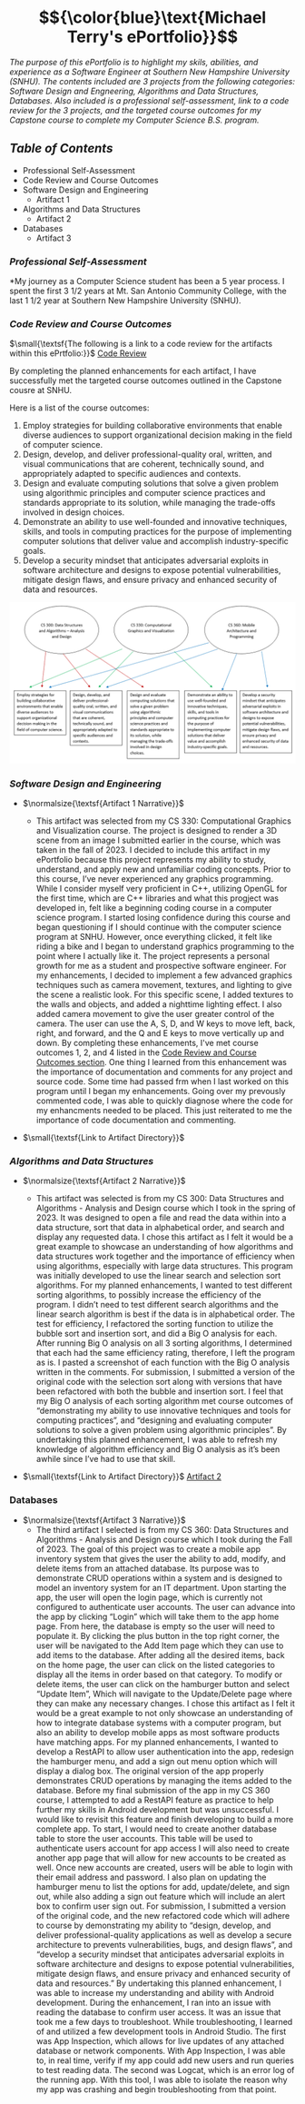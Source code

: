 # $${\color{blue}\text{Michael Terry's ePortfolio}}$$
*The purpose of this ePortfolio is to highlight my skils, abilities, and experience as a Software Engineer at Southern New Hampshire University (SNHU). The contents included are 3 projects from the following categories: Software Design and Engneering, Algorithms and Data Structures, Databases. Also included is a professional self-assessment, link to a code review for the 3 projects, and the targeted course outcomes for my Capstone course to complete my Computer Science B.S. program.*

## $\textit{Table of Contents}$
- Professional Self-Assessment
- Code Review and Course Outcomes
- Software Design and Engineering
    - Artifact 1
- Algorithms and Data Structures
    - Artifact 2
- Databases
    - Artifact 3

### $\textit{Professional Self-Assessment}$
*My journey as a Computer Science student has been a 5 year process. I spent the first 3 1/2 years at Mt. San Antonio Community College, with the last 1 1/2 year at Southern New Hampshire University (SNHU). 

### $\textit{Code Review and Course Outcomes}$
$\small{\textsf{The following is a link to a code review for the artifacts within this ePrtfolio:}}$ [Code Review](https://youtu.be/nm4sq8rb4j4)

By completing the planned enhancements for each artifact, I have successfully met the targeted course outcomes outlined in the Capstone cousre at SNHU. 

Here is a list of the course outcomes:

1. Employ strategies for building collaborative environments that enable diverse audiences to support organizational decision making in the field of computer science.
2. Design, develop, and deliver professional-quality oral, written, and visual communications that are coherent, technically sound, and appropriately adapted to specific audiences and contexts.
3. Design and evaluate computing solutions that solve a given problem using algorithmic principles and computer science practices and standards appropriate to its solution, while managing the trade-offs involved in design choices.
4. Demonstrate an ability to use well-founded and innovative techniques, skills, and tools in computing practices for the purpose of implementing computer solutions that deliver value and accomplish industry-specific goals.
5. Develop a security mindset that anticipates adversarial exploits in software architecture and designs to expose potential vulnerabilities, mitigate design flaws, and ensure privacy and enhanced security of data and resources.

![course outcomes](https://github.com/miketerry021/miketerry021.github.io/blob/ab2d0516769d14681df141f78d22dc7557f53980/images/course%20outcomes.png)

### $\textit{Software Design and Engineering}$
- $\normalsize{\textsf{Artifact 1 Narrative}}$
    - This artifact was selected from my CS 330: Computational Graphics and Visualization course. The project is designed to render a 3D scene from an image I submitted earlier in the course, which was taken in the fall of 2023. I decided to include this artifact in my ePortfolio because this project represents my ability to study, understand, and apply new and unfamiliar coding concepts. Prior to this course, I’ve never experienced any graphics programming. While I consider myself very proficient in C++, utilizing OpenGL for the first time, which are C++ libraries and what this progject was developed in, felt like a beginning coding course in a computer science program. I started losing confidence during this course and began questioning if I should continue with the computer science program at SNHU. However, once everything clicked, it felt like riding a bike and I began to understand graphics programming to the point where I actually like it. The project represents a personal growth for me as a student and prospective software engineer. For my enhancements, I decided to implement a few advanced graphics techniques such as camera movement, textures, and lighting to give the scene a realistic look. For this specific scene, I added textures to the walls and objects, and added a nighttime lighting effect. I also added camera movement to give the user greater control of the camera. The user can use the A, S, D, and W keys to move left, back, right, and forward, and the Q and E keys to move vertically up and down. By completing these enhancements, I've met course outcomes 1, 2, and 4 listed in the [Code Review and Course Outcomes section](https://github.com/miketerry021/miketerry021.github.io/edit/main/README.md#textitcode-review-and-course-outcomes). One thing I learned from this enhancement was the importance of documentation and comments for any project and source code. Some time had passed frm when I last worked on this program until I began my enhancements. Going over my prevously commented code, I was able to quickly diagnose where the code for my enhancments needed to be placed. This just reiterated to me the importance of code documentation and commenting.
 
 - $\small{\textsf{Link to Artifact Directory}}$ 

### $\textit{Algorithms and Data Structures}$
- $\normalsize{\textsf{Artifact 2 Narrative}}$
    - This artifact was selected is from my CS 300: Data Structures and Algorithms - Analysis and Design course which I took in the spring of 2023. It was designed to open a file and read the data within into a data structure, sort  that data in alphabetical order, and search and display any requested data. I chose this artifact as I felt it would be a great example to showcase an understanding of how algorithms and data structures work together and the importance of efficiency when using algorithms, especially with large data structures. This program was initially developed to use the linear search and selection sort algorithms. For my planned enhancements, I wanted to test different sorting algorithms, to possibly increase the efficiency of the program. I didn’t need to test different search algorithms and the linear search algorithm is best if the data is in alphabetical order. The test for efficiency, I refactored the sorting function to utilize the bubble sort and insertion sort, and did a Big O analysis for each. After running Big O analysis on all 3 sorting algorithms, I determined that each had the same efficiency rating, therefore, I left the program as is. I pasted a screenshot of each function with the Big O analysis written in the comments. For submission, I submitted a version of the original code with the selection sort along with versions that have been refactored with both the bubble and insertion sort. I feel that my Big O analysis of each sorting algorithm met course outcomes of “demonstrating my ability to use innovative techniques and tools for computing practices”, and “designing and evaluating computer solutions to solve a given problem using algorithmic principles”. By undertaking this planned enhancement, I was able to refresh my knowledge of algorithm efficiency and Big O analysis as it’s been awhile since I’ve had to use that skill.
 
 - $\small{\textsf{Link to Artifact Directory}}$ [Artifact 2](https://github.com/miketerry021/miketerry021.github.io/tree/fe7936bffadf3bda0d26090623a84737d0d00fc8/Artifact%20Two_MTerry)


### Databases
- $\normalsize{\textsf{Artifact 3 Narrative}}$
    - The third artifact I selected is from my CS 360: Data Structures and Algorithms - Analysis and Design course which I took during the Fall of 2023. The goal of this project was to create a mobile app inventory system that gives the user the ability to add, modify, and delete items from an attached database. Its purpose was to demonstrate CRUD operations within a system and is designed to model an inventory system for an IT department. Upon starting the app, the user will open the login page, which is currently not configured to authenticate user accounts. The user can advance into the app by clicking “Login” which will take them to the app home page. From here, the database is empty so the user will need to populate it. By clicking the plus button in the top right corner, the user will be navigated to the Add Item page which they can use to add items to the database. After adding all the desired items, back on the home page, the user can click on the listed categories to display all the items in order based on that category. To modify or delete items, the user can click on the hamburger button and select “Update Item”, Which will navigate to the Update/Delete page where they can make any necessary changes. I chose this artifact as I felt it would be a great example to not only showcase an understanding of how to integrate database systems with a computer program, but also an ability to develop mobile apps as most software products have matching apps. 
For my planned enhancements, I wanted to develop a RestAPI to allow user authentication into the app, redesign the hamburger menu, and add a sign out menu option which will display a dialog box. The original version of the app properly demonstrates CRUD operations by managing the items added to the database. Before my final submission of the app in my CS 360 course, I attempted to add a RestAPI feature as practice to help further my skills in Android development but was unsuccessful. I would like to revisit this feature and finish developing to build a more complete app. To start, I would need to create another database table to store the user accounts. This table will be used to authenticate users account for app access I will also need to create another app page that will allow for new accounts to be created as well. Once new accounts are created, users will be able to login with their email address and password. I also plan on updating the hamburger menu to list the options for add, update/delete, and sign out, while also adding a sign out feature which will include an alert box to confirm user sign out. 
For submission, I submitted a version of the original code, and the new refactored code which will adhere to course by demonstrating my ability to “design, develop, and deliver professional-quality applications as well as develop a secure architecture to prevents vulnerabilities, bugs, and design flaws”, and “develop a security mindset that anticipates adversarial exploits in software architecture and designs to expose potential vulnerabilities, mitigate design flaws, and ensure privacy and enhanced security of data and resources.”  By undertaking this planned enhancement, I was able to increase my understanding and ability with Android development. During the enhancement, I ran into an issue with reading the database to confirm user access. It was an issue that took me a few days to troubleshoot. While troubleshooting, I learned of and utilized a few development tools in Android Studio. The first was App Inspection, which allows for live updates of any attached database or network components. With App Inspection, I was able to, in real time, verify if my app could add new users and run queries to test reading data. The second was Logcat, which is an error log of the running app. With this tool, I was able to isolate the reason why my app was crashing and begin troubleshooting from that point.

